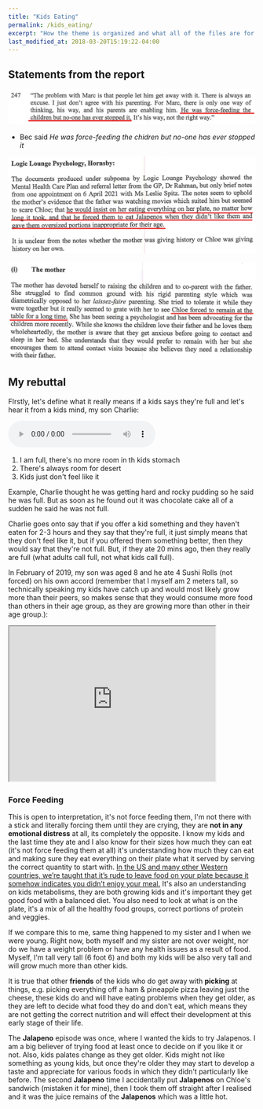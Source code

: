 ```yaml
---
title: "Kids Eating"
permalink: /kids_eating/
excerpt: "How the theme is organized and what all of the files are for."
last_modified_at: 2018-03-20T15:19:22-04:00
---
```

## Statements from the report

![](../blobs/reportforcefeeding/report_forcefeeding1.png)

- Bec said *He was force-feeding the chidren but no-one has ever stopped it*

![](../blobs/reportforcefeeding/report_forcefeeding2.png)

![](../blobs/reportforcefeeding/report_forcefeeding3.png)

## My rebuttal

FIrstly, let's define what it really means if a kids says they're full and let's hear it from a kids mind, my son Charlie:

<audio src="../audio/Definition_of_full_from_a_kids_mind.mp3" type="audio/mpeg" controls>
  I'm sorry. You're browser doesn't support HTML5 <code>audio</code>.
</audio>

1. I am full, there's no more room in th kids stomach
2. There's always room for desert
3. Kids just don't feel like it

Example, Charlie thought he was getting hard and rocky pudding so he said he was full. But as soon as he found out it was chocolate cake all of a sudden he said he was not full. 

Charlie goes onto say that if you offer a kid something and they haven't eaten for 2-3 hours and they say that they're full, it just simply means that they don't feel like it, but if you offered them something better, then they would say that they're not full. But, if they ate 20 mins ago, then they really are full (what adults call full, not what kids call full). 

In February of 2019, my son was aged 8 and he ate 4 Sushi Rolls (not forced) on his own accord (remember that I myself am 2 meters tall, so technically speaking my kids have catch up and would most likely grow more than their peers, so makes sense that they would consume more food than others in their age group, as they are growing more than other in their age group.):

<iframe width="420" height="315"
    src="https://www.youtube.com/embed/gmMTAULqgzc?Version=3&autoplay=1&mute=1&loop=1&showinfo=1&rel=0">
</iframe>

### Force Feeding

This is open to interpretation, it's not force feeding them, I'm not there with a stick and literally forcing them until they are crying, they are **not in any emotional distress** at all, its completely the opposite. I know my kids and the last time they ate and I also know for their sizes how much they can eat (it's not force feeding them at all) it's understanding how much they can eat and making sure they eat everything on their plate what it served by serving the correct quantity to start with. [In the US and many other Western countries, we’re taught that it’s rude to leave food on your plate because it somehow indicates you didn’t enjoy your meal.](https://matadornetwork.com/read/7-food-etiquette-rules-around-world/) It's also an understanding on kids metabolisms, they are both growing kids and it's important they get good food with a balanced diet. You also need to look at what is on the plate, it's a mix of all the healthy food groups, correct portions of protein and veggies. 

If we compare this to me, same thing happened to my sister and I when we were young. Right now, both myself and my sister are not over weight, nor do we have a weight problem or have any health issues as a result of food. Myself, I'm tall very tall (6 foot 6) and both my kids will be also very tall and will grow much more than other kids. 

It is true that other **friends** of the kids who do get away with **picking** at things, e.g. picking everything off a ham & pineapple pizza leaving just the cheese, these kids do and will have eating problems when they get older, as they are left to decide what food they do and don't eat, which means they are not getting the correct nutrition and will effect their development at this early stage of their life.  

The **Jalapeno** episode was once, where I wanted the kids to try Jalapenos. I am a big believer of trying food at least once to decide on if you like it or not. Also, kids palates change as they get older. Kids might not like something as young kids, but once they're older they may start to develop a taste and appreciate for various foods in which they didn't particularly like before. The second **Jalapeno** time I accidentally put **Jalapenos** on Chloe's sandwich (mistaken it for mine), then I took them off straight after I realised and it was the juice remains of the **Jalapenos** which was a little hot.
